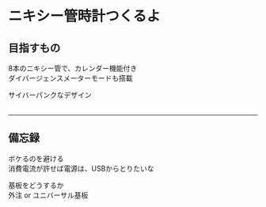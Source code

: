 # ニキシー管時計つくるよ

## 目指すもの
8本のニキシー管で、カレンダー機能付き<br>
ダイバージェンスメーターモードも搭載<br>

サイバーパンクなデザイン<br>
<br>

---
## 備忘録
ボケるのを避ける<br>
消費電流が許せば電源は、USBからとりたいな<br>

基板をどうするか<br>
外注 or ユニバーサル基板<br>

